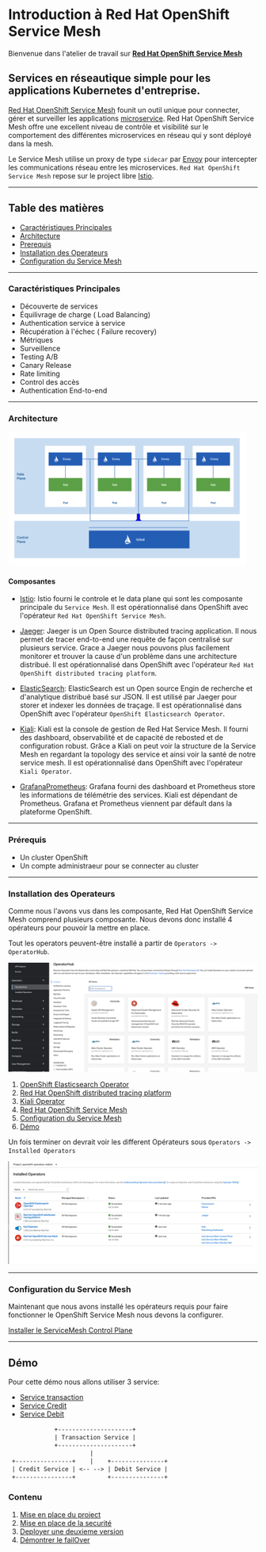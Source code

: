 # Introduction à Red Hat OpenShift Service Mesh

Bienvenue dans l'atelier de travail sur [**Red Hat OpenShift Service Mesh**](https://www.redhat.com/en/technologies/cloud-computing/openshift/what-is-openshift-service-mesh#:~:text=Red%20Hat%C2%AE%20OpenShift%C2%AE,microservices%20in%20your%20service%20mesh.)


## Services en réseautique simple pour les applications Kubernetes d'entreprise.
[Red Hat OpenShift Service Mesh](https://www.redhat.com/en/technologies/jboss-middleware/codeready-workspaces) founit un outil unique pour connecter, gérer et surveiller les applications [microservice](https://www.redhat.com/fr/topics/microservices/what-are-microservices). Red Hat OpenShift Service Mesh offre une excellent niveau de contrôle et visibilité sur le comportement des différentes microservices en réseau qui y sont déployé dans la mesh. 

Le Service Mesh utilise un proxy de type `sidecar` par [Envoy](https://www.envoyproxy.io/) pour intercepter les communications réseau entre les microservices. `Red Hat OpenShift Service Mesh` repose sur le project libre 
[Istio](https://istio.io/).

---
## Table des matières
* [Caractéristiques Principales](#caracteristiques-principales)
 * [Architecture](#architecture)
 * [Prerequis](#prerequis)
 * [Installation des Operateurs](#installation-des-operateurs)
 * [Configuration du Service Mesh](#configuration-du-service-mesh)

---
### Caractéristiques Principales
* Découverte de services
* Équilivrage de charge ( Load Balancing)
* Authentication service à service
* Récupération à l'échec ( Failure recovery)
* Métriques 
* Surveillence
* Testing A/B
* Canary Release
* Rate limiting
* Control des accès
* Authentication End-to-end

---
### Architecture

![Architecture](docs/images/ossm-control-data-plane.png)

#### Composantes

* [Istio](https://istio.io/): Istio fourni le controle et le data plane qui sont les composante principale du `Service Mesh`. Il est opérationnalisé dans OpenShift avec l'opérateur `Red Hat OpenShift Service Mesh`.

* [Jaeger](https://www.jaegertracing.io/): Jaeger is un Open Source distributed tracing application. Il nous permet de tracer end-to-end une requête de façon centralisé sur plusieurs service. Grace a Jaeger nous pouvons plus facilement monitorer et trouver la cause d'un problème dans une architecture distribué. Il est opérationnalisé dans OpenShift avec l'opérateur `Red Hat OpenShift distributed tracing platform`.

* [ElasticSearch](https://www.elastic.co/): ElasticSearch est un Open source Engin de recherche et d'analytique distribué basé sur JSON. Il est utilisé par Jaeger pour storer et indexer les données de traçage.
Il est opérationnalisé dans OpenShift avec l'opérateur `OpenShift Elasticsearch Operator`.

* [Kiali](https://kiali.io/): Kiali est la console de gestion de Red Hat Service Mesh. Il fourni des dashboard, observabilité et de capacité de rebosted et de configuration robust. Grâce a Kiali on peut voir la structure de la Service Mesh en regardant la topology des service et ainsi voir la santé de notre service mesh. Il est opérationnalisé dans OpenShift avec l'opérateur `Kiali Operator`.

* [Grafana](https://grafana.com/)[Prometheus](https://prometheus.io/): Grafana fourni des dashboard et Prometheus store les informations de télémétrie des services. Kiali est dépendant de Prometheus. Grafana et Prometheus viennent par défault dans la plateforme OpenShift.

--- 
### Prérequis

 * Un cluster OpenShift
 * Un compte administraeur pour se connecter au cluster

---
### Installation des Operateurs

Comme nous l'avons vus dans les composante, Red Hat OpenShift Service Mesh comprend plusieurs composante. Nous devons donc installé 4 opérateurs pour pouvoir la mettre en place.

Tout les operators peuvent-être installé a partir de `Operators -> OperatorHub`. 

![Operator Hub](docs/images/operator-hub.png)


1. [OpenShift Elasticsearch Operator](docs/install-elastic-operator.md)
2. [Red Hat OpenShift distributed tracing platform](docs/install-jaeger-operator.md)
3. [Kiali Operator](docs/install-kiali-operator.md)
4. [Red Hat OpenShift Service Mesh](docs/install-ossm-operator.md)
5. [Configuration du Service Mesh](#configuration-du-service-mesh)
6. [Démo](#démo)

Un fois terminer on devrait voir les different Opérateurs sous `Operators -> Installed Operators`

![Installed Operators](docs/images/all-operator.png)

---
### Configuration du Service Mesh

Maintenant que nous avons installé les opérateurs requis pour faire fonctionner le OpenShift Service Mesh nous devons la configurer.

[Installer le ServiceMesh Control Plane](docs/configure-ossm.md)

---
## Démo

Pour cette démo nous allons utiliser 3 service:
* [Service transaction](transaction-service/README.md)
* [Service Credit](credit-service/README.md)
* [Service Debit](credit-service/README.md)

```
             +---------------------+ 
             | Transaction Service |
             +---------------------+
                       |
 +----------------+    |    +---------------+ 
 | Credit Service | <-- --> | Debit Service |
 +----------------+         +---------------+ 
```


### Contenu
1. [Mise en place du project](docs/workshop_part1.md)
2. [Mise en place de la securité](docs/workshop_part2.md)
3. [Deployer une deuxieme version](docs/workshop_part3.md)
4. [Démontrer le failOver](docs/workshop_part4.md)